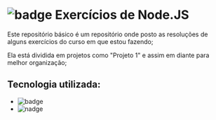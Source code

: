 # ![badge](https://img.shields.io/badge/Node.js-43853D?style=for-the-badge&logo=node.js&logoColor=white) Exercícios de Node.JS

Este repositório básico é um repositório onde posto as resoluções de alguns exercícios do curso em que estou fazendo;

Ela está dividida em projetos como "Projeto 1" e assim em diante para melhor organização;

## Tecnologia utilizada:

- ![badge](https://img.shields.io/badge/Node.js-43853D?style=for-the-badge&logo=node.js&logoColor=white)
- ![nadge](https://img.shields.io/badge/Visual_Studio_Code-0078D4?style=for-the-badge&logo=visual%20studio%20code&logoColor=white)
